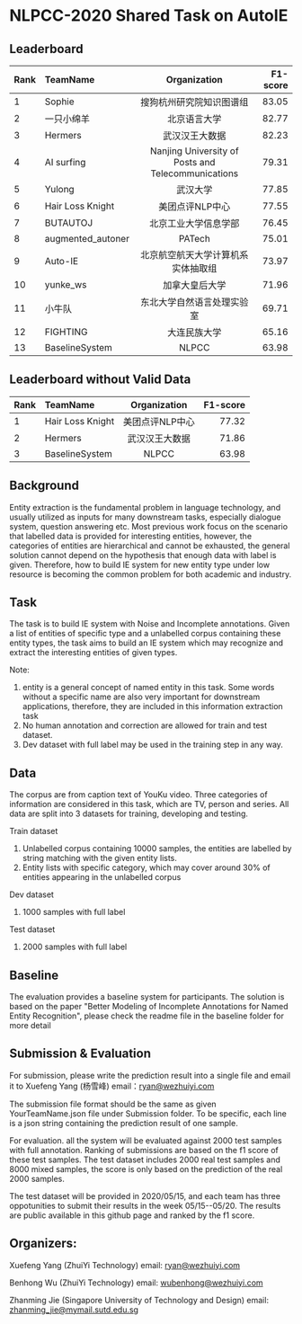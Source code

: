 
# NLPCC-2020 Shared Task on AutoIE

## Leaderboard

| Rank | TeamName | Organization | F1-score |
| --- | :---         |     :---:      |          ---: |
| 1 | Sophie | 搜狗杭州研究院知识图谱组 | 83.05 |
| 2 | 一只小绵羊 | 北京语言大学 | 82.77 |
| 3 | Hermers | 武汉汉王大数据 | 82.23 |
| 4 | AI surfing   | Nanjing University of Posts and Telecommunications | 79.31 |
| 5 | Yulong | 武汉大学 | 77.85 |
| 6 | Hair Loss Knight | 美团点评NLP中心 | 77.55 |
| 7 | BUTAUTOJ | 北京工业大学信息学部 | 76.45 |
| 8 | augmented_autoner | PATech | 75.01 |
| 9 | Auto-IE | 北京航空航天大学计算机系实体抽取组 | 73.97 |
| 10 | yunke_ws | 加拿大皇后大学 | 71.96 |
| 11 | 小牛队 | 东北大学自然语言处理实验室 | 69.71 |
| 12 | FIGHTING | 大连民族大学 | 65.16 |
| 13 | BaselineSystem   | NLPCC | 63.98 |



## Leaderboard without Valid Data

| Rank | TeamName | Organization | F1-score |
| --- | :---         |     :---:      |          ---: |
| 1 | Hair Loss Knight | 美团点评NLP中心 | 77.32 |
| 2 | Hermers | 武汉汉王大数据 | 71.86 |
| 3 | BaselineSystem   | NLPCC | 63.98 |
                                
## Background

Entity extraction is the fundamental problem in language technology, and usually utilized as inputs for many downstream tasks, especially dialogue system, question answering etc. Most previous work focus on the scenario that labelled data is provided for interesting entities, however, the categories of entities are hierarchical and cannot be exhausted, the general solution cannot depend on the hypothesis that enough data with label is given. Therefore, how to build IE system for new entity type under low resource is becoming the common problem for both academic and industry.        

## Task

The task is to build IE system with Noise and Incomplete annotations. Given a list of entities of specific type and a unlabelled corpus containing these entity types, the task aims to build an IE system which may recognize and extract the interesting entities of given types. 

Note:  
1.	entity is a general concept of named entity in this task. Some words without a specific name are also very important for downstream applications, therefore, they are included in this  information extraction task  
2.	No human annotation and correction are allowed for train and test dataset. 
3.	Dev dataset with full label may be used in the training step in any way.

## Data

The corpus are from caption text of YouKu video. Three categories of information are considered in this task, which are TV, person and series. All data are split into 3 datasets for training, developing and testing.

Train dataset
1. Unlabelled corpus containing 10000 samples, the entities are labelled by string matching with the given entity lists.
2. Entity lists with specific category, which may cover around 30% of entities appearing in the unlabelled corpus 

Dev dataset
1. 1000 samples with full label
 
Test dataset
1. 2000 samples with full label

## Baseline
The evaluation provides a baseline system for participants. The solution is based on the paper "Better Modeling of Incomplete Annotations for Named Entity Recognition", please check the readme file in the baseline folder for more detail

## Submission & Evaluation
For submission, please write the prediction result into a single file and email it to Xuefeng Yang (杨雪峰) email：ryan@wezhuiyi.com

The submission file  format should be the same as given YourTeamName.json file under Submission folder. To be specific, each line is a json string containing the prediction result of one sample. 

For evaluation. all the system will be evaluated against 2000 test samples with full annotation. Ranking of submissions are based on the f1 score of these test samples.  The test dataset includes 2000 real test samples and 8000 mixed samples, the score is only based on the prediction of the real 2000 samples.

The test dataset will be provided in 2020/05/15, and each team has three oppotunities to submit their results in the week 05/15--05/20. The results are public available in this github page and ranked by the f1 score.

## Organizers: 

Xuefeng Yang (ZhuiYi Technology)
email: ryan@wezhuiyi.com

Benhong Wu (ZhuiYi Technology)
email: wubenhong@wezhuiyi.com

Zhanming Jie (Singapore University of Technology and Design) 
email: zhanming_jie@mymail.sutd.edu.sg

